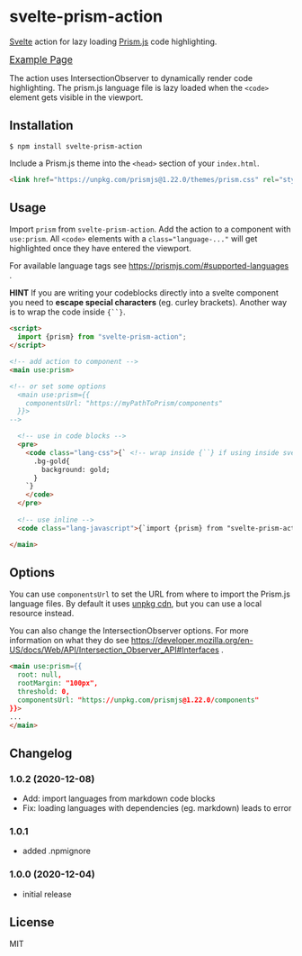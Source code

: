 # svelte-prism-action

[Svelte](https://svelte.dev) action for lazy loading [Prism.js](https://prismjs.com) code highlighting. 

<big><a href="https://thurti.github.io/svelte-prism-action/public">Example Page</a></big>

The action uses IntersectionObserver to dynamically render code highlighting. The prism.js language file is lazy loaded when the `<code>` element gets visible in the viewport.

## Installation

`$ npm install svelte-prism-action`

Include a Prism.js theme into the `<head>` section of your `index.html`.
```html
<link href="https://unpkg.com/prismjs@1.22.0/themes/prism.css" rel="stylesheet" />
```

## Usage

Import `prism` from `svelte-prism-action`. Add the action to a component with  `use:prism`. All `<code>` elements with a `class="language-..."` will get highlighted once they have entered the viewport. 

For available language tags see https://prismjs.com/#supported-languages .

**HINT** If you are writing your codeblocks directly into a svelte component you need to **escape special characters** (eg. curley brackets). Another way is to wrap the code inside `{``}`. 

```html
<script>
  import {prism} from "svelte-prism-action";
</script>

<!-- add action to component -->
<main use:prism>

<!-- or set some options
  <main use:prism={{
    componentsUrl: "https://myPathToPrism/components"
  }}>
-->

  <!-- use in code blocks -->
  <pre>
    <code class="lang-css">{` <!-- wrap inside {``} if using inside svelte component-->
      .bg-gold{
        background: gold;
      }
    `}
    </code>
  </pre>
  
  <!-- use inline -->
  <code class="lang-javascript">{`import {prism} from "svelte-prism-action";`}</code>

</main>
```

## Options
You can use `componentsUrl` to set the URL from where to import the Prism.js language files. By default it uses [unpkg cdn](https://unpkg.com), but you can use a local resource instead.

You can also change the IntersectionObserver options. For more information on what they do see https://developer.mozilla.org/en-US/docs/Web/API/Intersection_Observer_API#Interfaces .

```html
<main use:prism={{
  root: null,
  rootMargin: "100px",
  threshold: 0,
  componentsUrl: "https://unpkg.com/prismjs@1.22.0/components"
}}> 
...
</main>
```

## Changelog
### 1.0.2 (2020-12-08)
- Add: import languages from markdown code blocks
- Fix: loading languages with dependencies (eg. markdown) leads to error

### 1.0.1
- added .npmignore

### 1.0.0 (2020-12-04)
- initial release

## License
MIT